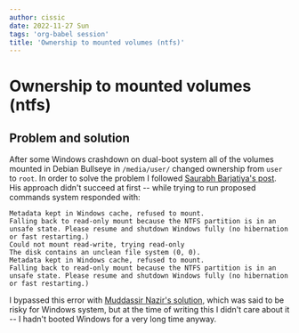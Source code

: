 ```yaml
---
author: cissic
date: 2022-11-27 Sun
tags: 'org-babel session'
title: 'Ownership to mounted volumes (ntfs)'
---
```



# Ownership to mounted volumes (ntfs)


## Problem and solution

After some Windows crashdown on dual-boot system all of the volumes mounted 
in Debian Bullseye in `/media/user/` changed ownership from `user` to `root`. 
In order to solve the problem I followed [Saurabh Barjatiya's post](https://serverfault.com/a/39308).
His approach didn't succeed at first -- while trying to run proposed commands
system responded with:

    Metadata kept in Windows cache, refused to mount.
    Falling back to read-only mount because the NTFS partition is in an
    unsafe state. Please resume and shutdown Windows fully (no hibernation
    or fast restarting.)
    Could not mount read-write, trying read-only
    The disk contains an unclean file system (0, 0).
    Metadata kept in Windows cache, refused to mount.
    Falling back to read-only mount because the NTFS partition is in an
    unsafe state. Please resume and shutdown Windows fully (no hibernation
    or fast restarting.)

I bypassed this error with 
[Muddassir Nazir's solution](https://askubuntu.com/a/566381), which was said to be risky for Windows system,
but at the time of writing this I didn't care about it -- I hadn't booted 
Windows for a very long time anyway.

